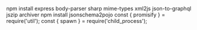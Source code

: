  npm install express body-parser sharp mime-types xml2js  json-to-graphql jszip archiver 
 npm install jsonschema2pojo
 const { promisify } = require('util');
const { spawn } = require('child_process');
